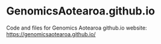# GenomicsAotearoa.github.io

Code and files for Genomics Aotearoa github.io website: https://genomicsaotearoa.github.io/
